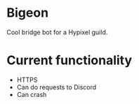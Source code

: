 # Bigeon
Cool bridge bot for a Hypixel guild.

# Current functionality
- HTTPS
- Can do requests to Discord
- Can crash

